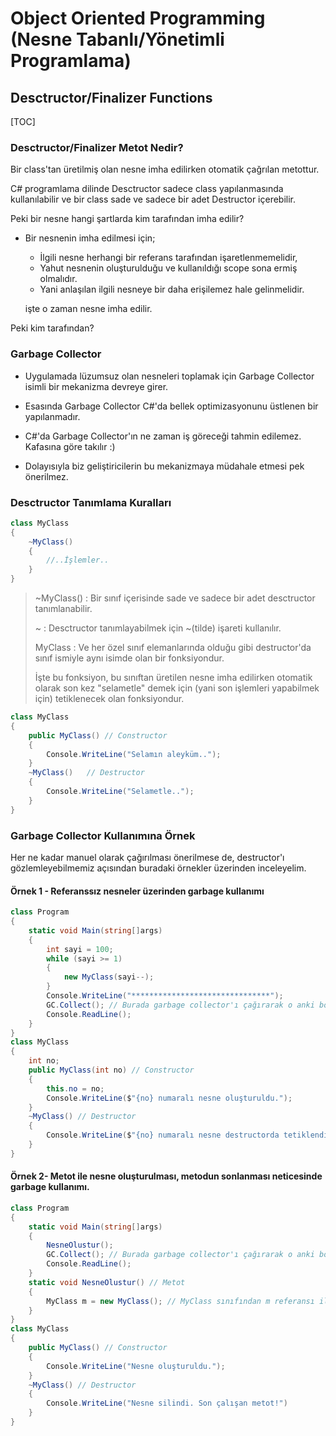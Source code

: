 # Object  Oriented Programming (Nesne Tabanlı/Yönetimli Programlama)

## Desctructor/Finalizer Functions

[TOC]



### Desctructor/Finalizer Metot Nedir?

Bir class'tan üretilmiş olan nesne imha edilirken otomatik çağrılan metottur.

C# programlama dilinde Desctructor sadece class yapılanmasında kullanılabilir ve bir class sade ve sadece bir adet Destructor içerebilir.



Peki bir nesne hangi şartlarda kim tarafından imha edilir?

* Bir nesnenin imha edilmesi için;

  * İlgili nesne herhangi bir referans tarafından işaretlenmemelidir,
  * Yahut nesnenin oluşturulduğu ve kullanıldığı scope sona ermiş olmalıdır.
  * Yani anlaşılan ilgili nesneye bir daha erişilemez hale gelinmelidir.

  işte o zaman nesne imha edilir.

Peki kim tarafından?

### Garbage Collector

* Uygulamada lüzumsuz olan nesneleri toplamak için Garbage Collector isimli bir mekanizma devreye girer.

* Esasında Garbage Collector C#'da bellek optimizasyonunu üstlenen bir yapılanmadır.

* C#'da Garbage Collector'ın ne zaman iş göreceği tahmin edilemez. Kafasına göre takılır :)

* Dolayısıyla biz geliştiricilerin bu mekanizmaya müdahale etmesi pek önerilmez.



### Desctructor Tanımlama Kuralları

```csharp
class MyClass
{
    ~MyClass()
    {
        //..İşlemler..
    }
}
```

> ~MyClass() : Bir sınıf içerisinde sade ve sadece bir adet desctructor tanımlanabilir.
>
> ~ : Desctructor tanımlayabilmek için ~(tilde) işareti kullanılır.
>
> MyClass : Ve her özel sınıf elemanlarında olduğu gibi destructor'da sınıf ismiyle aynı isimde olan bir fonksiyondur.
>
> İşte bu fonksiyon, bu sınıftan üretilen nesne imha edilirken otomatik olarak son kez "selametle" demek için (yani son işlemleri yapabilmek için) tetiklenecek olan fonksiyondur.

```csharp
class MyClass
{
    public MyClass() // Constructor
    {
        Console.WriteLine("Selamın aleyküm..");
    }
    ~MyClass()   // Destructor
    {
        Console.WriteLine("Selametle..");
    }
}
```



### Garbage Collector Kullanımına Örnek

Her ne kadar manuel olarak çağırılması önerilmese de, destructor'ı gözlemleyebilmemiz açısından buradaki örnekler üzerinden inceleyelim.

#### Örnek 1 - Referanssız nesneler üzerinden garbage kullanımı

```csharp
class Program
{
    static void Main(string[]args)
    {
        int sayi = 100;
        while (sayi >= 1)
        {
            new MyClass(sayi--);
        }
        Console.WriteLine("*******************************");
        GC.Collect(); // Burada garbage collector'ı çağırarak o anki boşta olan tüm nesnelerin temizlenmesini sağlamaktayız.
        Console.ReadLine();
    }
}
class MyClass
{
    int no;
    public MyClass(int no) // Constructor
    {
        this.no = no;
        Console.WriteLine($"{no} numaralı nesne oluşturuldu.");
    }
    ~MyClass() // Destructor
    {
        Console.WriteLine($"{no} numaralı nesne destructorda tetiklendi ve silindi.");
    }
}
```

#### Örnek 2- Metot ile nesne oluşturulması, metodun sonlanması neticesinde garbage kullanımı.

```csharp
class Program
{
    static void Main(string[]args)
    {
        NesneOlustur();
        GC.Collect(); // Burada garbage collector'ı çağırarak o anki boşta olan tüm nesnelerin temizlenmesini sağlamaktayız.
        Console.ReadLine();
    }
    static void NesneOlustur() // Metot
    {
        MyClass m = new MyClass(); // MyClass sınıfından m referansı ile işaretlenmiş bir nesne üretilmesini sağlar.
    }
}
class MyClass
{
    public MyClass() // Constructor
    {
        Console.WriteLine("Nesne oluşturuldu.");
    }
    ~MyClass() // Destructor
    {
        Console.WriteLine("Nesne silindi. Son çalışan metot!")
    }
}
```

